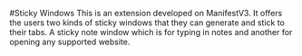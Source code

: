 #Sticky Windows
This is an extension developed on ManifestV3. It offers the users two kinds of sticky windows that they can generate and stick to their tabs. A sticky note window which is for typing in notes and another for opening any supported website.
